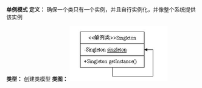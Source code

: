 **单例模式**
**定义：** 确保一个类只有一个实例，并且自行实例化，并像整个系统提供该实例

**类型：** 创建类模型
**类图：**
![Image text](https://github.com/wuss12/designPattern/blob/master/java/singleton/img/singleton.gif)